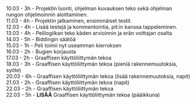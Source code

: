 <span>10.03 - 3h - Projektin luonti, ohjelman kuvauksen teko sekä ohjelman rungon ohjelmoinnin aloittaminen.</span><br>
<span>11.03 - 4h - Projektin jatkaminen, ensimmäiset testit.</span><br>
<span>12.03 - 4h - Lisää testejä ja kommentointia, pit:in kanssa tappeleminen.</span><br>
<span>13.03 - 4h - Pelilogiikan teko käden arvioinnin ja erän voittajan osalta</span><br>
<span>14.03 - 5h - Biddingin säätöä</span><br>
<span>15.03 - 1h - Peli toimii nyt useamman kierroksen</span><br>
<span>16.03 - 2h - Bugien korjausta</span><br>
<span>17.03 - 2h - Graaffisen käyttöliittymän tekoa </span><br>
<span>18.03 - 3h - Graaffisen käyttöliittymän tekoa (pieniä rakennemuutoksia, syöte)</span><br>
<span>20.03 - 6h - Graaffisen käyttöliittymän tekoa (lisää rakennemuutoksia, napit)</span><br>
<span>21.03 - 2h - Graaffisen käyttöliittymän tekoa (napit)</span><br>
<span>22.03 - 2h - Graaffisen käyttöliittymän tekoa</span><br>
<span>22.03 - 5h - <b>LISÄÄ</b> Graaffisen käyttöliittymän tekoa (pääikkuna)</span><br>
